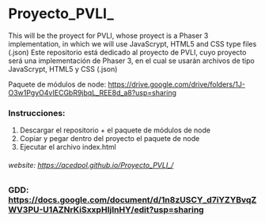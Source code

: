 # Proyecto_PVLI_
 This will be the proyect for PVLI, whose proyect is a Phaser 3 implementation, in which we will use JavaScrypt, HTML5 and CSS type files (.json)
 Este repositorio está dedicado al proyecto de PVLI, cuyo proyecto será una implementación de Phaser 3, en el cual se usarán archivos de tipo JavaScrypt, HTML5 y CSS (.json)
 
 Paquete de módulos de node: https://drive.google.com/drive/folders/1J-O3w1PgyO4vIECGbR9jbqL_REE8d_a8?usp=sharing
 
 ### Instrucciones:
 1. Descargar el repositorio + el paquete de módulos de node
 2. Copiar y pegar dentro del proyecto el paquete de node
 3. Ejecutar el archivo index.html
 
 ###### website: https://acedpol.github.io/Proyecto_PVLI_/

 ### GDD: https://docs.google.com/document/d/1n8zUSCY_d7iYZYBvqZWV3PU-U1AZNrKiSxxpHIjInHY/edit?usp=sharing
